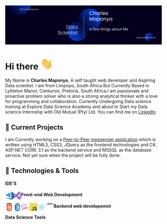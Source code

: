 [![Header](https://raw.githubusercontent.com/CharlesMaponya/CharlesMaponya/master/CharlesMaponya_Header.png "Header")](https://maponyacharles.dev/)

# Hi there <img src="https://raw.githubusercontent.com/CharlesMaponya/CharlesMaponya/master/wave.gif" width="40px">

My Name is **Charles Maponya**, A self taught web developer and Aspiring Data scientist. I am from Limpopo, South Africa But Currently Based in Lyttleton Manor, Centurion, Pretoria, South Africa.I am passionate and proactive problem solver who is also a strong analytical thinker
with a love for programming and collaboration. Currently Undergoing Data science training at Explore Data Science Academy and about to Start my Data science Internship with Old Mutual (Pty) Ltd. You can find me on [LinkedIn](https://www.linkedin.com/in/charles-maponya/)

## 🔭 Current Projects

I am Currently working on a [Peer-to-Peer messenger application](https://github.com/CharlesMaponya/MessengerUI) which is written using HTML5, CSS3, JQuery as the frontend technologies and C#, ASP.NET CORE 3.1 as the backend service and MSSQL as the database service. Not yet sure when the project will be fully done.

## 🔧 Technologies & Tools

#### IDE'S
<img align="left" alt="Visual Studio Code" width="26px" src="https://raw.githubusercontent.com/github/explore/80688e429a7d4ef2fca1e82350fe8e3517d3494d/topics/visual-studio-code/visual-studio-code.png" />
<img align="left" alt="Visual Studio" width="26px" src="https://raw.githubusercontent.com/CharlesMaponya/CharlesMaponya/master/visual-studio.svg" />

#### Front-end Web Development

<img align="left" alt="HTML5" width="26px" src="https://raw.githubusercontent.com/github/explore/80688e429a7d4ef2fca1e82350fe8e3517d3494d/topics/html/html.png" />
<img align="left" alt="CSS3" width="26px" src="https://raw.githubusercontent.com/github/explore/80688e429a7d4ef2fca1e82350fe8e3517d3494d/topics/css/css.png" />
<img align="left" alt="Sass" width="26px" src="https://raw.githubusercontent.com/github/explore/80688e429a7d4ef2fca1e82350fe8e3517d3494d/topics/sass/sass.png" />
<img align="left" alt="JavaScript" width="26px" src="https://raw.githubusercontent.com/github/explore/80688e429a7d4ef2fca1e82350fe8e3517d3494d/topics/javascript/javascript.png" />
<img align="left" alt="React" width="26px" src="https://raw.githubusercontent.com/github/explore/80688e429a7d4ef2fca1e82350fe8e3517d3494d/topics/react/react.png" />
<img align="left" alt="JQuery" width="26px" src="https://raw.githubusercontent.com/CharlesMaponya/CharlesMaponya/master/jquery-logo.svg" />

#### Backend web developemnt

#### Data Science Tools

<!--
**CharlesMaponya/CharlesMaponya** is a ✨ _special_ ✨ repository because its `README.md` (this file) appears on your GitHub profile.

Here are some ideas to get you started:

- 🔭 I’m currently working on ...
- 🌱 I’m currently learning ...
- 👯 I’m looking to collaborate on ...
- 🤔 I’m looking for help with ...
- 💬 Ask me about ...
- 📫 How to reach me: ...
- 😄 Pronouns: ...
- ⚡ Fun fact: ...
-->
